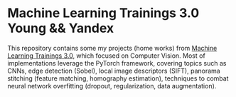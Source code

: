 # Machine Learning Trainings 3.0 Young && Yandex

This repository contains some my projects (home works) from [Machine Learning Trainings 3.0](https://yandex.ru/yaintern/training/ml-training), which focused on Computer Vision.
Most of implementations leverage the PyTorch framework, covering topics such as CNNs, edge detection (Sobel), local image descriptors (SIFT), panorama stitching (feature matching, homography estimation), techniques to combat neural network overfitting (dropout, regularization, data augmentation).
